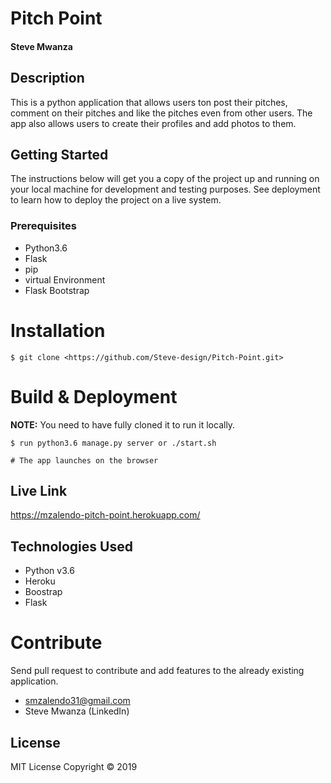 # Pitch Point

####  **Steve Mwanza**

## Description

This is a python application that allows users ton post their pitches, comment on their pitches and like the pitches even from other users. The app also allows users to create their profiles and add photos to them.

## Getting Started

The instructions below will get you a copy of the project up and running on your local machine for development and testing purposes. See deployment to learn how to deploy the project on a live system.

### Prerequisites

* Python3.6
* Flask
* pip
* virtual Environment
* Flask Bootstrap


Installation
========

    $ git clone <https://github.com/Steve-design/Pitch-Point.git>


Build & Deployment
========

**NOTE:** You need to have fully cloned it to run it locally.


    $ run python3.6 manage.py server or ./start.sh

    # The app launches on the browser

## Live Link
   
  https://mzalendo-pitch-point.herokuapp.com/ 

   ## Technologies Used

* Python v3.6
* Heroku
* Boostrap
* Flask


Contribute
========

Send pull request to contribute and add features to the already existing application.

- smzalendo31@gmail.com
- Steve Mwanza (LinkedIn)

## License

MIT License        Copyright &copy; 2019 